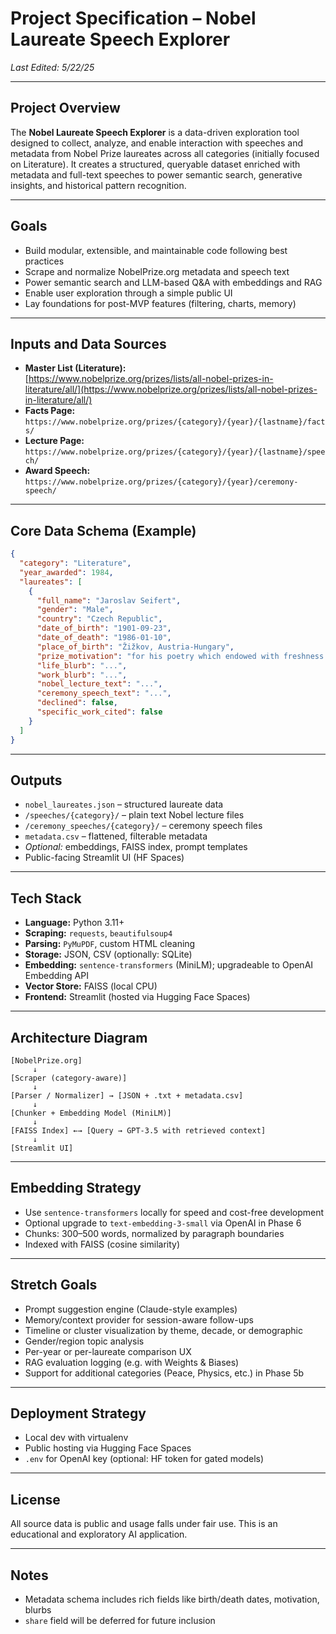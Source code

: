 # Project Specification – Nobel Laureate Speech Explorer

*Last Edited: 5/22/25*

---

## Project Overview

The **Nobel Laureate Speech Explorer** is a data-driven exploration tool designed to collect, analyze, and enable interaction with speeches and metadata from Nobel Prize laureates across all categories (initially focused on Literature). It creates a structured, queryable dataset enriched with metadata and full-text speeches to power semantic search, generative insights, and historical pattern recognition.

---

## Goals

- Build modular, extensible, and maintainable code following best practices
- Scrape and normalize NobelPrize.org metadata and speech text
- Power semantic search and LLM-based Q&A with embeddings and RAG
- Enable user exploration through a simple public UI
- Lay foundations for post-MVP features (filtering, charts, memory)

---

## Inputs and Data Sources

- **Master List (Literature):**  
  [https://www.nobelprize.org/prizes/lists/all-nobel-prizes-in-literature/all/](https://www.nobelprize.org/prizes/lists/all-nobel-prizes-in-literature/all/)
- **Facts Page:**  
  `https://www.nobelprize.org/prizes/{category}/{year}/{lastname}/facts/`
- **Lecture Page:**  
  `https://www.nobelprize.org/prizes/{category}/{year}/{lastname}/speech/`
- **Award Speech:**  
  `https://www.nobelprize.org/prizes/{category}/{year}/ceremony-speech/`

---

## Core Data Schema (Example)

```json
{
  "category": "Literature",
  "year_awarded": 1984,
  "laureates": [
    {
      "full_name": "Jaroslav Seifert",
      "gender": "Male",
      "country": "Czech Republic",
      "date_of_birth": "1901-09-23",
      "date_of_death": "1986-01-10",
      "place_of_birth": "Žižkov, Austria-Hungary",
      "prize_motivation": "for his poetry which endowed with freshness...",
      "life_blurb": "...",
      "work_blurb": "...",
      "nobel_lecture_text": "...",
      "ceremony_speech_text": "...",
      "declined": false,
      "specific_work_cited": false
    }
  ]
}
```

---

## Outputs

- `nobel_laureates.json` – structured laureate data
- `/speeches/{category}/` – plain text Nobel lecture files
- `/ceremony_speeches/{category}/` – ceremony speech files
- `metadata.csv` – flattened, filterable metadata
- *Optional:* embeddings, FAISS index, prompt templates
- Public-facing Streamlit UI (HF Spaces)

---

## Tech Stack

- **Language:** Python 3.11+
- **Scraping:** `requests`, `beautifulsoup4`
- **Parsing:** `PyMuPDF`, custom HTML cleaning
- **Storage:** JSON, CSV (optionally: SQLite)
- **Embedding:** `sentence-transformers` (MiniLM); upgradeable to OpenAI Embedding API
- **Vector Store:** FAISS (local CPU)
- **Frontend:** Streamlit (hosted via Hugging Face Spaces)

---

## Architecture Diagram

```
[NobelPrize.org]
     ↓
[Scraper (category-aware)]
     ↓
[Parser / Normalizer] → [JSON + .txt + metadata.csv]
     ↓
[Chunker + Embedding Model (MiniLM)]
     ↓
[FAISS Index] ←→ [Query → GPT-3.5 with retrieved context]
     ↓
[Streamlit UI]
```

---

## Embedding Strategy

- Use `sentence-transformers` locally for speed and cost-free development
- Optional upgrade to `text-embedding-3-small` via OpenAI in Phase 6
- Chunks: 300–500 words, normalized by paragraph boundaries
- Indexed with FAISS (cosine similarity)

---

## Stretch Goals

- Prompt suggestion engine (Claude-style examples)
- Memory/context provider for session-aware follow-ups
- Timeline or cluster visualization by theme, decade, or demographic
- Gender/region topic analysis
- Per-year or per-laureate comparison UX
- RAG evaluation logging (e.g. with Weights & Biases)
- Support for additional categories (Peace, Physics, etc.) in Phase 5b

---

## Deployment Strategy

- Local dev with virtualenv
- Public hosting via Hugging Face Spaces
- `.env` for OpenAI key (optional: HF token for gated models)

---

## License

All source data is public and usage falls under fair use. This is an educational and exploratory AI application.

---

## Notes

- Metadata schema includes rich fields like birth/death dates, motivation, blurbs
- `share` field will be deferred for future inclusion

